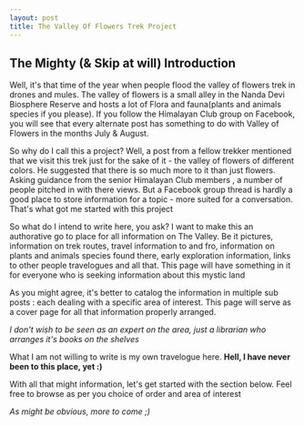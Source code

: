 ```yaml
---
layout: post
title: The Valley Of Flowers Trek Project
---
```

## The Mighty (& Skip at will) Introduction

Well, it's that time of the year when people flood the valley of flowers trek in drones and mules. The valley of flowers is a small alley in the Nanda Devi Biosphere Reserve and hosts a lot of Flora and fauna(plants and animals species if you please). If you follow the Himalayan Club group on Facebook, you will see that every alternate post has something to do with Valley of Flowers in the months July & August.

So why do I call this a project? Well, a post from a fellow trekker mentioned that we visit this trek just for the sake of it - the valley of flowers of different colors. He suggested that there is so much more to it than just flowers. Asking guidance from the senior Himalayan Club members , a number of people pitched in with there views. But a Facebook group thread is hardly a good place to store information for a topic - more suited for a conversation. That's what got me started with this project

So what do I intend to write here, you ask? I want to make this an authorative go to place for all information on The Valley. Be it  pictures, information on trek routes, travel information to and fro, information on plants and animals species found there, early exploration information, links to other people travelogues and all that. This page will have something in it for everyone who is seeking information about this mystic land

As you might agree, it's better to catalog the information in multiple sub posts : each dealing with a specific area of interest. This page will serve as a cover page for all that information properly arranged. 

*I don't wish to be seen as an expert on the area, just a librarian who arranges it's books on the shelves*

What I am not willing to write is my own travelogue here. **Hell, I have never been to this place, yet :)**

With all that might information, let's get started with the section below. Feel free to browse as per you choice of order and area of interest 

*As might be obvious, more to come ;)*